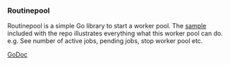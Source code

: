 ### Routinepool

Routinepool is a simple Go library to start a worker pool. The [sample](https://github.com/bnkamalesh/routinepool/tree/master/cmd) included with the repo illustrates everything what this worker pool can do. e.g. See number of active jobs, pending jobs, stop worker pool etc.

[GoDoc](https://godoc.org/github.com/bnkamalesh/routinepool)